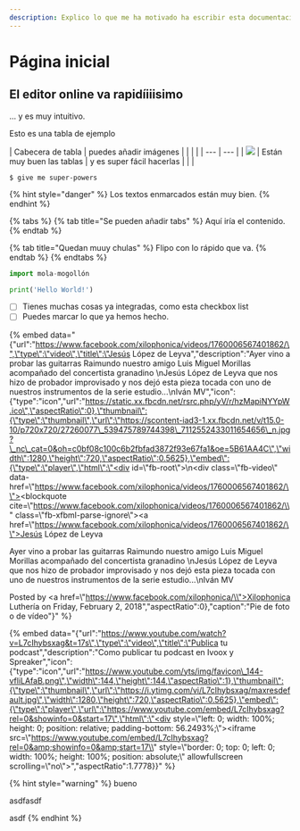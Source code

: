 ```yaml
---
description: Explico lo que me ha motivado ha escribir esta documentación
---
```


# Página inicial

## El editor online va rapidíiiisimo

... y es muy intuitivo.

Esto es una tabla de ejemplo

| Cabecera de tabla | puedes añadir imágenes |  |  |  |
| --- | --- |
| ![](.gitbook/assets/english.png) | Están muy buen las tablas | y es super fácil hacerlas |  |  |

```aspnet
$ give me super-powers
```

{% hint style="danger" %}
Los textos enmarcados están muy bien.
{% endhint %}

{% tabs %}
{% tab title="Se pueden añadir tabs" %}
Aquí iría el contenido.
{% endtab %}

{% tab title="Quedan muuy chulas" %}
Flipo con lo rápido que va.
{% endtab %}
{% endtabs %}

```python
import mola-mogollón

print('Hello World!')
```

* [ ] Tienes muchas cosas ya integradas, como esta checkbox list
* [ ] Puedes marcar lo que ya hemos hecho.

{% embed data="{\"url\":\"https://www.facebook.com/xilophonica/videos/1760006567401862/\",\"type\":\"video\",\"title\":\"Jesús López de Leyva\",\"description\":\"Ayer vino a probar las guitarras Raimundo nuestro amigo Luis Miguel Morillas acompañado del concertista granadino \nJesús López de Leyva que nos hizo de probador improvisado y nos dejó esta pieza tocada con uno de nuestros instrumentos de la serie estudio...\nIván MV\",\"icon\":{\"type\":\"icon\",\"url\":\"https://static.xx.fbcdn.net/rsrc.php/yV/r/hzMapiNYYpW.ico\",\"aspectRatio\":0},\"thumbnail\":{\"type\":\"thumbnail\",\"url\":\"https://scontent-iad3-1.xx.fbcdn.net/v/t15.0-10/p720x720/27260077\_539475789744398\_7112552433011654656\_n.jpg?\_nc\_cat=0&oh=c0bf08c100c6b2fbfad3872f93e67fa1&oe=5B61AA4C\",\"width\":1280,\"height\":720,\"aspectRatio\":0.5625},\"embed\":{\"type\":\"player\",\"html\":\"<div id=\\"fb-root\\"></div>\n<script>\(function\(d, s, id\) {\n  var js, fjs = d.getElementsByTagName\(s\)\[0\];\n  if \(d.getElementById\(id\)\) return;\n  js = d.createElement\(s\); js.id = id;\n  js.src = \'https://connect.facebook.net/en\_US/sdk.js\#xfbml=1&version=v2.12\';\n  fjs.parentNode.insertBefore\(js, fjs\);\n}\(document, \'script\', \'facebook-jssdk\'\)\);</script><div class=\\"fb-video\\" data-href=\\"https://www.facebook.com/xilophonica/videos/1760006567401862/\\"><blockquote cite=\\"https://www.facebook.com/xilophonica/videos/1760006567401862/\\" class=\\"fb-xfbml-parse-ignore\\"><a href=\\"https://www.facebook.com/xilophonica/videos/1760006567401862/\\">Jesús López de Leyva</a><p>Ayer vino a probar las guitarras Raimundo nuestro amigo Luis Miguel Morillas acompañado del concertista granadino \nJesús López de Leyva que nos hizo de probador improvisado y nos dejó esta pieza tocada con uno de nuestros instrumentos de la serie estudio...\nIván MV</p>Posted by <a href=\\"https://www.facebook.com/xilophonica/\\">Xilophonica Luthería</a> on Friday, February 2, 2018</blockquote></div>\",\"aspectRatio\":0},\"caption\":\"Pie de foto o de vídeo\"}" %}

{% embed data="{\"url\":\"https://www.youtube.com/watch?v=L7cIhybsxag&t=17s\",\"type\":\"video\",\"title\":\"Publica tu podcast\",\"description\":\"Como publicar tu podcast en Ivoox y Spreaker\",\"icon\":{\"type\":\"icon\",\"url\":\"https://www.youtube.com/yts/img/favicon\_144-vfliLAfaB.png\",\"width\":144,\"height\":144,\"aspectRatio\":1},\"thumbnail\":{\"type\":\"thumbnail\",\"url\":\"https://i.ytimg.com/vi/L7cIhybsxag/maxresdefault.jpg\",\"width\":1280,\"height\":720,\"aspectRatio\":0.5625},\"embed\":{\"type\":\"player\",\"url\":\"https://www.youtube.com/embed/L7cIhybsxag?rel=0&showinfo=0&start=17\",\"html\":\"<div style=\\"left: 0; width: 100%; height: 0; position: relative; padding-bottom: 56.2493%;\\"><iframe src=\\"https://www.youtube.com/embed/L7cIhybsxag?rel=0&amp;showinfo=0&amp;start=17\\" style=\\"border: 0; top: 0; left: 0; width: 100%; height: 100%; position: absolute;\\" allowfullscreen scrolling=\\"no\\"></iframe></div>\",\"aspectRatio\":1.7778}}" %}





{% hint style="warning" %}
bueno

asdfasdf

asdf
{% endhint %}



